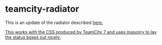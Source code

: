 teamcity-radiator
=================

This is an update of the radiator described 
<a href='http://soyouthinkyouneedtorewrite.com/diy-build-radiator-for-teamcity/'>here</href>.

This works with the CSS produced by TeamCity 7 and uses masonry to lay the status boxes out nicely.
